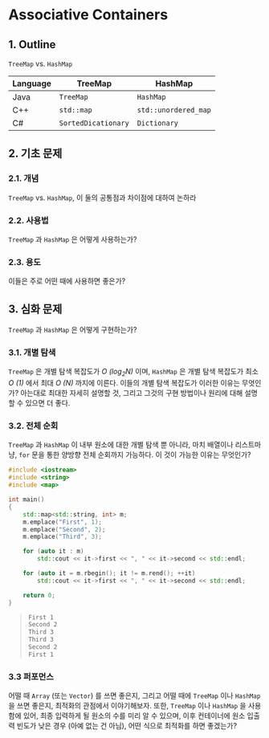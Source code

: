 # Associative Containers
## 1. Outline
`TreeMap` vs. `HashMap`

Language | TreeMap    | HashMap
---------|------------|---------
Java     | `TreeMap`  | `HashMap` 
C++      | `std::map` | `std::unordered_map`
C#       | `SortedDicationary` | `Dictionary`




## 2. 기초 문제
### 2.1. 개념
`TreeMap` vs. `HashMap`, 이 둘의 공통점과 차이점에 대하여 논하라

### 2.2. 사용법
`TreeMap` 과 `HashMap` 은 어떻게 사용하는가? 

### 2.3. 용도
이들은 주로 어떤 때에 사용하면 좋은가?




## 3. 심화 문제
`TreeMap` 과 `HashMap` 은 어떻게 구현하는가?

### 3.1. 개별 탐색
`TreeMap` 은 개별 탐색 복잡도가 *O (log<sub>2</sub>N)* 이며, `HashMap` 은 개별 탐색 복잡도가 최소 *O (1)* 에서 최대 *O (N)* 까지에 이른다. 이들의 개별 탐색 복잡도가 이러한 이유는 무엇인가? 아는대로 최대한 자세히 설명할 것, 그리고 그것의 구현 방법이나 원리에 대해 설명할 수 있으면 더 좋다.

### 3.2. 전체 순회
`TreeMap` 과 `HashMap` 이 내부 원소에 대한 개별 탐색 뿐 아니라, 마치 배열이나 리스트마냥, `for` 문을 통한 양방향 전체 순회까지 가능하다. 이 것이 가능한 이유는 무엇인가?

```cpp
#include <iostream>
#include <string>
#include <map>

int main()
{
    std::map<std::string, int> m;
    m.emplace("First", 1);
    m.emplace("Second", 2);
    m.emplace("Third", 3);

    for (auto it : m)
        std::cout << it->first << ", " << it->second << std::endl;

    for (auto it = m.rbegin(); it != m.rend(); ++it)
        std::cout << it->first << ", " << it->second << std::endl;

    return 0;
}
```
> ```bash
> First 1
> Second 2
> Third 3
> Third 3
> Second 2
> First 1
> ```

### 3.3 퍼포먼스
어떨 때 `Array` (또는 `Vector`) 를 쓰면 좋은지, 그리고 어떨 때에 `TreeMap` 이나 `HashMap` 을 쓰면 좋은지, 최적화의 관점에서 이야기해보자. 또한, `TreeMap` 이나 `HashMap` 을 사용함에 있어, 최종 입력하게 될 원소의 수를 미리 알 수 있으며, 이후 컨테이너에 원소 입출력 빈도가 낮은 경우 (아예 없는 건 아님), 어떤 식으로 최적화를 하면 좋겠는가?